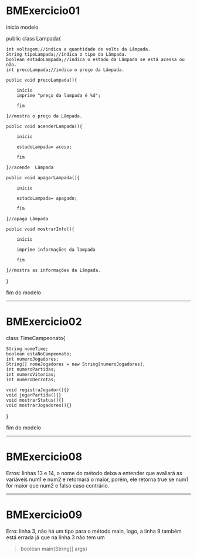 # BMExercicio01


inicio modelo

public class Lampada{
    
    int voltagem;//indica a quantidade de volts da Lâmpada.
    String tipoLampada;//indica o tipo da Lâmpada.
    boolean estadoLampada;//indica o estado da Lâmpada se está acessa ou não.
    int precoLampada;//indica o preço da Lâmpada.

    public void precoLampada(){

        início
        imprime "preço da lampada é %d";

        fim 

    }//mostra o preço da Lâmpada.
    
    public void acenderLampada(){

        início

        estadoLampada= aceso;
        
        fim

    }//acende  Lâmpada

    public void apagarLampada(){

        início

        estadoLampada= apagado;

        fim

    }//apaga Lâmpada

    public void mostrarInfo(){

        início

        imprime informações da lampada

        fim 

    }//mostra as informações da Lâmpada.


}

fim do modelo

---

# BMExercicio02


class TimeCampeonato{

    String nomeTime;
    boolean estaNoCampeonato;
    int numeroJogadores;
    String[] nomeJogadores = new String[numeroJogadores];
    int numeroPartidas;
    int numeroVitorias;
    int numeroDerrotas;

    void registraJogador(){}
    void jogarPartida(){}
    void mostrarStatus(){}
    void mostrarJogadores(){}
    
}


fim do modelo

---

# BMExercicio08

Erros: linhas 13 e 14, o nome do método deixa a entender que avaliará as variáveis num1 e num2 e retornará o maior, porém, ele retorna true se num1 for maior que num2 e falso caso contrário.

---

# BMExercicio09

Erro: linha 3, não há um tipo para o método main, logo, a linha 9 também está errada já que na linha 3 não tem um 
> boolean main(String[] args)
